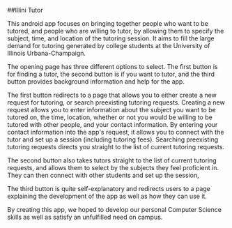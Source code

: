 ##Illini Tutor

This android app focuses on bringing together people who want to be tutored, and people who are willing to tutor, by allowing them to specify the subject, time, and location of the tutoring session.  It aims to fill the large demand for tutoring generated by college students at the University of Illinois Urbana-Champaign.

The opening page has three different options to select.  The first button is for finding a tutor, the second button is if you want to tutor, and the third button provides background information and help for the app.  

The first button redirects to a page that allows you to either create a new request for tutoring, or search preexisting tutoring requests.  Creating a new request allows you to enter information about the subject you want to be tutored on, the time, location, whether or not you would be willing to be tutored with other people, and your contact information.  By entering your contact information into the app's request, it allows you to connect with the tutor and set up a session (including tutoring fees).  Searching preexisting tutoring requests directs you straight to the list of current tutoring requests.

The second button also takes tutors straight to the list of current tutoring requests, and allows them to select by the subjects they feel proficient in.  They can then connect with other students and set up the session,

The third button is quite self-explanatory and redirects users to a page explaining the development of the app as well as how they can use it.

By creating this app, we hoped to develop our personal Computer Science skills as well as satisfy an unfulfilled need on campus.

